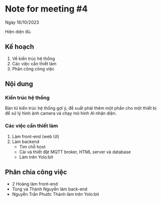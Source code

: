 # Note for meeting #4

Ngày 16/10/2023

Hiện diện đủ.

## Kế hoạch

1. Về kiến trúc hệ thống
2. Các việc cần thiết làm
3. Phân công công việc

## Nội dung

### Kiến trúc hệ thống

Bàn từ kiến trúc hệ thống gợi ý, đề xuất phải thêm một phần cho một thiết bị để xử lý hình ảnh
camera và chạy mô hình AI nhận diện.

### Các việc cần thiết làm

1. Làm front-end (web UI)
2. Làm backend
    - Tìm chỗ host
    - Cài và thiết đặt MQTT broker, HTML server và database
    - Làm trên Yolo:bit

## Phân chia công việc

- 2 Hoàng làm front-end
- Tùng và Thành Nguyễn làm back-end
- Nguyễn Trần Phước Thành làm trên Yolo:bit
